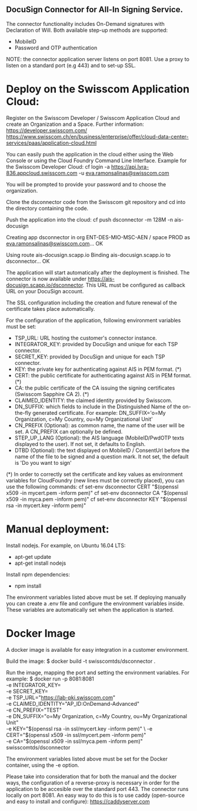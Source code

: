 ## DocuSign Connector for All-In Signing Service.

The connector functionality includes On-Demand signatures with Declaration of Will. Both available step-up methods are supported:
- MobileID
- Password and OTP authentication

NOTE: the connector application server listens on port 8081. Use a proxy to listen on a standard port (e.g 443) and to set-up SSL.

# Deploy on the Swisscom Application Cloud:
Register on the Swisscom Developer / Swisscom Application Cloud and create an Organization and a Space. Further information:
https://developer.swisscom.com/
https://www.swisscom.ch/en/business/enterprise/offer/cloud-data-center-services/paas/application-cloud.html

You can easily push the application in the cloud either using the Web Console or using the Cloud Foundry Command Line Interface. Example for the Swisscom Developer Cloud:
cf login -a https://api.lyra-836.appcloud.swisscom.com -u eva.ramonsalinas@swisscom.com

You will be prompted to provide your password and to choose the organization.

Clone the dsconnector code from the Swisscom git repository and cd into the directory containing the code.

Push the application into the cloud:
cf push dsconnector -m 128M -n ais-docusign

Creating app dsconnector in org ENT-DES-MIO-MSC-AEN / space PROD as eva.ramonsalinas@swisscom.com...
OK

Using route ais-docusign.scapp.io
Binding ais-docusign.scapp.io to dsconnector...
OK

The application will start automatically after the deployment is finished. The connector is now available under https://ais-docusign.scapp.io/dsconnector. This URL must be configured as callback URL on your DocuSign account.

The SSL configuration including the creation and future renewal of the certificate takes place automatically.

For the configuration of the application, following environment variables must be set:
- TSP_URL: URL hosting the customer's connector instance.
- INTEGRATOR_KEY: provided by DocuSign and unique for each TSP connector.
- SECRET_KEY: provided by DocuSign and unique for each TSP connector.
- KEY: the private key for authenticating against AIS in PEM format. (*)
- CERT: the public certificate for authenticating against AIS in PEM format. (*)
- CA: the public certificate of the CA issuing the signing certificates (Swisscom Sapphire CA 2). (*)
- CLAIMED_IDENTITY: the claimed identity provided by Swisscom.
- DN_SUFFIX: which fields to include in the Distinguished Name of the on-the-fly generated certificate. 
For example:
DN_SUFFIX='o=My Organization, c=My Country, ou=My Organizational Unit'
- CN_PREFIX (Optional): as common name, the name of the user will be set. A CN_PREFIX can optionally be defined.
- STEP_UP_LANG (Optional): the AIS language (MobileID/PwdOTP texts displayed to the user). If not set, it defaults to English.
- DTBD (Optional): the text displayed on MobileID / ConsentUrl before the name of the file to be signed and a question mark. It not set, the default is 'Do you want to sign'

(*) In order to correctly set the certificate and key values as environment variables for CloudFoundry (new lines must be correctly placed), you can use the following commands:
cf set-env dsconnector CERT "$(openssl x509 -in mycert.pem -inform pem)"
cf set-env dsconnector CA "$(openssl x509 -in myca.pem -inform pem)"
cf set-env dsconnector KEY "$(openssl rsa -in mycert.key -inform pem)"

# Manual deployment:
Install nodejs. For example, on Ubuntu 16.04 LTS: 
- apt-get update
- apt-get install nodejs

Install npm dependencies:
- npm install

The environment variables listed above must be set. If deploying manually you can create a .env file and configure the environment variables inside. These variables are automatically set when the application is started. 

# Docker Image
A docker image is available for easy integration in a customer environment.

Build the image:
$ docker build -t swisscomtds/dsconnector .

Run the image, mapping the port and setting the environment variables. For example:
$ docker run -p 8081:8081 \
	-e INTEGRATOR_KEY=<your integrator key> \
        -e SECRET_KEY=<your secret key> \
        -e TSP_URL="https://lab-pki.swisscom.com" \
        -e CLAIMED_IDENTITY="AP_ID:OnDemand-Advanced" \
        -e CN_PREFIX="TEST" \
        -e DN_SUFFIX="o=My Organization, c=My Country, ou=My Organizational Unit" \
        -e KEY="$(openssl rsa -in ssl/mycert.key -inform pem)" \
        -e CERT="$(openssl x509 -in ssl/mycert.pem -inform pem)" \
        -e CA="$(openssl x509 -in ssl/myca.pem -inform pem)" \
        swisscomtds/dsconnector

The environment variables listed above must be set for the Docker container, using the -e option.

Please take into consideration that for both the manual and the docker ways, the configuration of a reverse-proxy is necessary in order for the application to be accesible over the standard port 443. The connector runs locally on port 8081. An easy way to do this is to use caddy (open-source and easy to install and configure):
https://caddyserver.com



